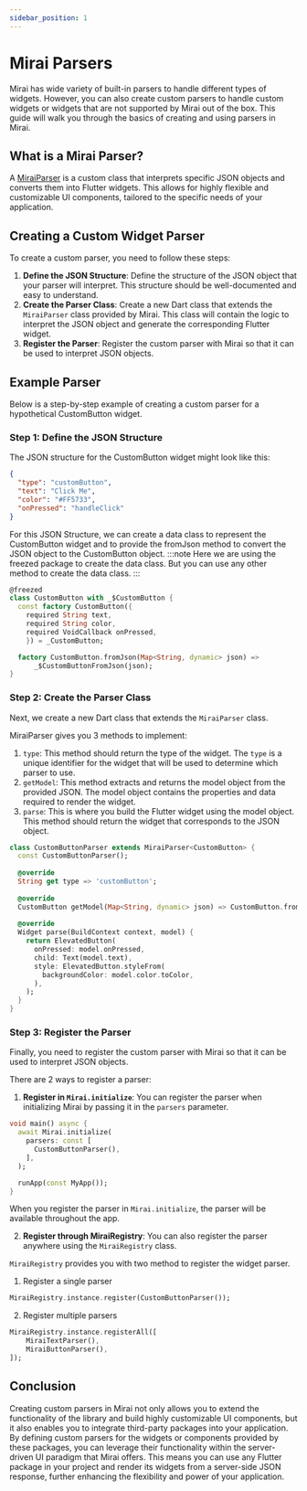 ```yaml
---
sidebar_position: 1
---
```


# Mirai Parsers

Mirai has wide variety of built-in parsers to handle different types of widgets.
However, you can also create custom parsers to handle custom widgets or widgets that are not supported by Mirai out of the box.
This guide will walk you through the basics of creating and using parsers in Mirai.

## What is a Mirai Parser?

A [MiraiParser](https://github.com/BuildMirai/mirai/blob/dev/packages/mirai_framework/lib/src/mirai_parser.dart) is a custom class that interprets specific JSON objects and converts them into Flutter widgets. 
This allows for highly flexible and customizable UI components, tailored to the specific needs of your application.

## Creating a Custom Widget Parser

To create a custom parser, you need to follow these steps:

1. **Define the JSON Structure**: Define the structure of the JSON object that your parser will interpret. This structure should be well-documented and easy to understand.
2. **Create the Parser Class**: Create a new Dart class that extends the `MiraiParser` class provided by Mirai. This class will contain the logic to interpret the JSON object and generate the corresponding Flutter widget.
3. **Register the Parser**: Register the custom parser with Mirai so that it can be used to interpret JSON objects.

## Example Parser

Below is a step-by-step example of creating a custom parser for a hypothetical CustomButton widget.

### Step 1: Define the JSON Structure

The JSON structure for the CustomButton widget might look like this:

```json
{
  "type": "customButton",
  "text": "Click Me",
  "color": "#FF5733",
  "onPressed": "handleClick"
}
```

For this JSON Structure, we can create a data class to represent the CustomButton widget and to provide the fromJson method to convert the JSON object to the CustomButton object.
:::note
Here we are using the freezed package to create the data class. But you can use any other method to create the data class.
:::

```dart
@freezed
class CustomButton with _$CustomButton {
  const factory CustomButton({
    required String text,
    required String color,
    required VoidCallback onPressed,
    }) = _CustomButton;

  factory CustomButton.fromJson(Map<String, dynamic> json) =>
      _$CustomButtonFromJson(json);
}
```

### Step 2: Create the Parser Class

Next, we create a new Dart class that extends the `MiraiParser` class.

MiraiParser gives you 3 methods to implement:

1. `type`: This method should return the type of the widget. The `type` is a unique identifier for the widget that will be used to determine which parser to use.
2. `getModel`: This method extracts and returns the model object from the provided JSON. The model object contains the properties and data required to render the widget.
3. `parse`: This is where you build the Flutter widget using the model object. This method should return the widget that corresponds to the JSON object.

```dart
class CustomButtonParser extends MiraiParser<CustomButton> {
  const CustomButtonParser();
  
  @override
  String get type => 'customButton';
  
  @override
  CustomButton getModel(Map<String, dynamic> json) => CustomButton.fromJson(json);
  
  @override
  Widget parse(BuildContext context, model) {
    return ElevatedButton(
      onPressed: model.onPressed,
      child: Text(model.text),
      style: ElevatedButton.styleFrom(
        backgroundColor: model.color.toColor,
      ),
    );
  }
}
```


### Step 3: Register the Parser

Finally, you need to register the custom parser with Mirai so that it can be used to interpret JSON objects.

There are 2 ways to register a parser:

1. **Register in `Mirai.initialize`**: You can register the parser when initializing Mirai by passing it in the `parsers` parameter.

```dart
void main() async {
  await Mirai.initialize(
    parsers: const [
      CustomButtonParser(),
    ],
  );

  runApp(const MyApp());
}
```

When you register the parser in `Mirai.initialize`, the parser will be available throughout the app.

2. **Register through MiraiRegistry**: You can also register the parser anywhere using the `MiraiRegistry` class.

`MiraiRegistry` provides you with two method to register the widget parser.

1. Register a single parser

```dart
MiraiRegistry.instance.register(CustomButtonParser());
```

2. Register multiple parsers

```dart
MiraiRegistry.instance.registerAll([
    MiraiTextParser(),
    MiraiButtonParser(),
]);
```

## Conclusion

Creating custom parsers in Mirai not only allows you to extend the functionality of the library and build highly customizable UI components, but it also enables you to integrate third-party packages into your application. By defining custom parsers for the widgets or components provided by these packages, you can leverage their functionality within the server-driven UI paradigm that Mirai offers. This means you can use any Flutter package in your project and render its widgets from a server-side JSON response, further enhancing the flexibility and power of your application.

